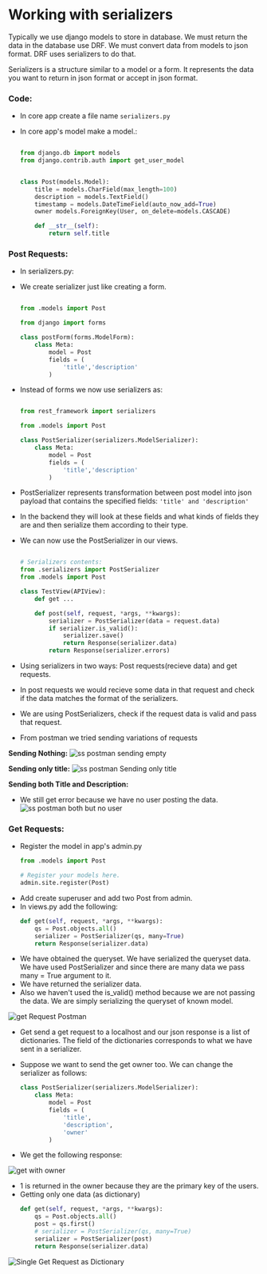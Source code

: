 # Working with serializers

Typically we use django models to store in database. We must return the data in the database use DRF. We must convert data from models to json format. DRF uses serializers to do that. 

Serializers is a structure similar to a model or a form. It represents the data you want to return in json format or accept in json format. 

### Code:

- In core app create a file name ```serializers.py```
- In core app's model make a model.:

    ```python

    from django.db import models
    from django.contrib.auth import get_user_model


    class Post(models.Model):
        title = models.CharField(max_length=100)
        description = models.TextField()
        timestamp = models.DateTimeField(auto_now_add=True)
        owner models.ForeignKey(User, on_delete=models.CASCADE)

        def __str__(self):
            return self.title

    ```

### Post Requests:
- In serializers.py:
- We create serializer just like creating a form. 

    ```python
    
    from .models import Post

    from django import forms

    class postForm(forms.ModelForm):
        class Meta:
            model = Post
            fields = (
                'title','description'
            )

    ```

- Instead of forms we now use serializers as:

    ```python

    from rest_framework import serializers

    from .models import Post

    class PostSerializer(serializers.ModelSerializer):
        class Meta:
            model = Post
            fields = (
                'title','description'
            )

    ```
- PostSerializer represents transformation between post model into json payload that contains the specified fields: ``` 'title' and 'description' ```
- In the backend they will look at these fields and what kinds of fields they are and then serialize them according to their type. 
- We can now use the PostSerializer in our views. 

    ```python

    # Serializers contents:
    from .serializers import PostSerializer
    from .models import Post

    class TestView(APIView):
        def get ...

        def post(self, request, *args, **kwargs):
            serializer = PostSerializer(data = request.data)
            if serializer.is_valid():
                serializer.save()
                return Response(serializer.data)
            return Response(serializer.errors)    

    ```

- Using serializers in two ways: Post requests(recieve data) and get requests.
- In post requests we would recieve some data in that request and check if the data matches the format of the serializers.
- We are using PostSerializers, check if the request data is valid and pass that request. 
- From postman we tried sending variations of requests

**Sending Nothing:**
    ![ss postman sending empty](ss/PMsendingNothing.JPG)

**Sending only title:**
    ![ss postman Sending only title](ss/PMSendingonlyTitle.JPG)

**Sending both Title and Description:**
- We still get error because we have no user posting the data. 
    ![ss postman both but no user](ss/PMsendingWithoutOwner.JPG)



### Get Requests:
- Register the model in app's admin.py
    ```python
    from .models import Post

    # Register your models here.
    admin.site.register(Post)
    ```
- Add create superuser and add two Post from admin.
- In views.py add the following:
    ```python
    def get(self, request, *args, **kwargs):
        qs = Post.objects.all()
        serializer = PostSerializer(qs, many=True)
        return Response(serializer.data)
    ```
- We have obtained the queryset. We have serialized the queryset data. We have used PostSerializer and since there are many data we pass many = True argument to it. 
- We have returned the serializer data. 
- Also we haven't used the is_valid() method because we are not passing the data. We are simply serializing the queryset of known model. 

![get Request Postman](ss/PMGetReq.JPG)

- Get send a get request to a localhost and our json response is a list of dictionaries. The field of the dictionaries corresponds to what we have sent in a serializer. 
- Suppose we want to send the get owner too. We can change the serializer as follows:

    ```python
    class PostSerializer(serializers.ModelSerializer):
        class Meta:
            model = Post
            fields = (
                'title',
                'description',
                'owner'
            )
    ```
- We get the following response:

![get with owner](ss/PMGetReqWithOwner.JPG)

- 1 is returned in the owner because they are the primary key of the users. 
- Getting only one data (as dictionary)
    ```python
    def get(self, request, *args, **kwargs):
        qs = Post.objects.all()
        post = qs.first()
        # serializer = PostSerializer(qs, many=True)
        serializer = PostSerializer(post)
        return Response(serializer.data)
    ```

![Single Get Request as Dictionary](ss/PMSingleGetReqDictionary.JPG)
